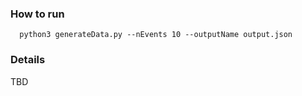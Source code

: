 ### How to run
```
  python3 generateData.py --nEvents 10 --outputName output.json
```

### Details
TBD
